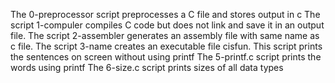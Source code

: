 The 0-preprocessor script preprocesses a C file and stores output in c
The script 1-compuler compiles C code but does not link and save it in an output file.
The script 2-assembler generates an assembly file with same name as c file.
The script 3-name creates an executable file cisfun.
This script prints the sentences on screen without using printf
The 5-printf.c script prints the words using printf
The 6-size.c script prints sizes of all data types
